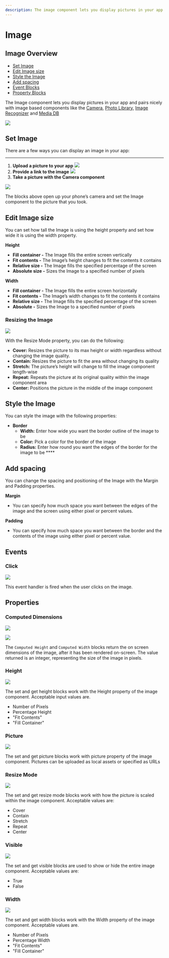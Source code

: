 ```yaml
---
description: The image component lets you display pictures in your app.
---
```


# Image

## Image Overview

* [Set Image](image-1.md#set-image)
* [Edit Image size](image-1.md#edit-image-size)
* [Style the Image](image-1.md#style-the-image)
* [Add spacing](image-1.md#add-spacing)
* [Event Blocks](image-1.md#events)
* [Property Blocks](image-1.md#properties)

The Image component lets you display pictures in your app and pairs nicely with image based components like the [Camera](camera.md), [Photo Library](), [Image Recognizer]() and [Media DB](media-db.md)

![](.gitbook/assets/image-fig-1.png)

## Set Image

There are a few ways you can display an image in your app:  
****

1. **Upload a picture to your app**  ![](https://lh3.googleusercontent.com/q4lZ_0EQDXPqxKesgd0G61kHJBrFWxqGkZWJpBw6Bz3qy39OdFVIN-JtL1f-fiJsBnGYD0Y8QFGlEbMnC9PewzAe0jHO7LhXh60vkt3-x0za-r-VIKyvPJfMfu7EACxpHKyYkX4T) 
2. **Provide a link to the image**  ![](https://lh6.googleusercontent.com/Qgxd14OTm3vZowwQsZ6-2uE2UozbUonGywxOOkr3Pozhia7jNDIw9_o-1CxsfEtynzkusC87RG9sCIcfsvzQ_3YGDvN6nZcG1hOVGbFhdQRN2FHmPQbYEBYgNDfFgL2v3x2kAauW) 
3. **Take a picture with the Camera component**

![](.gitbook/assets/take_photo.png)

The blocks above open up your phone’s camera and set the Image component to the picture that you took. 

## Edit Image size

You can set how tall the Image is using the height property and set how wide it is using the width property.

**Height**

* **Fill container -** The Image fills the entire screen vertically
* **Fit contents -** The Image’s height changes to fit the contents it contains
* **Relative size -** The Image fills the specified percentage of the screen
* **Absolute size -** Sizes the Image to a specified number of pixels

**Width**

* **Fill container -** The Image fills the entire screen horizontally
* **Fit contents -** The Image’s width changes to fit the contents it contains
* **Relative size -** The Image fills the specified percentage of the screen
* **Absolute -** Sizes the Image to a specified number of pixels



### Resizing the Image

![](.gitbook/assets/image-fig-3.png)

With the Resize Mode property, you can do the following:

* **Cover:** Resizes the picture to its max height or width regardless without changing the image quality.
* **Contain:** Resizes the picture to fit the area without changing its quality
* **Stretch:** The picture’s height will change to fill the image component length-wise
* **Repeat:** Repeats the picture at its original quality within the image component area
* **Center:** Positions the picture in the middle of the image component

## Style the Image

You can style the image with the following properties:

* **Border**
  * **Width:** Enter how wide you want the border outline of the image to be 
  * **Color:** Pick a color for the border of the image
  * **Radius:** Enter how round you want the edges of the border for the image to be ****

## Add spacing

You can change the spacing and positioning of the Image with the Margin and Padding properties.

**Margin**

* You can specify how much space you want between the edges of the image and the screen using either pixel or percent values.

**Padding**

* You can specify how much space you want between the border and the contents of the image using either pixel or percent value. 

## Events

### Click

![](.gitbook/assets/image_click.png)

This event handler is fired when the user clicks on the image.

## Properties



### Computed Dimensions

![](.gitbook/assets/computed_height.png)

![](.gitbook/assets/img_computed_width.png)

The `Computed Height` and `Computed Width` blocks return the on screen dimensions of the image, after it has been rendered on-screen. The value returned is an integer, representing the size of the image in pixels.

### Height 

![](.gitbook/assets/image_height.png)

The set and get height blocks work with the Height property of the image component. Acceptable input values are. 

* Number of Pixels
* Percentage Height
* "Fit Contents"
* "Fill Container"

### Picture 

![](.gitbook/assets/picture.png)

The set and get picture blocks work with picture property of the image component. Pictures can be uploaded as local assets or specified as URLs 

### Resize Mode 

![](.gitbook/assets/resize_mode%20%281%29.png)

The set and get resize mode blocks work with how the picture is scaled within the image component. Acceptable values are:

* Cover
* Contain
* Stretch
* Repeat
* Center

### Visible 

![](.gitbook/assets/visible%20%2812%29.png)

The set and get visible blocks are used to show or hide the entire image component. Acceptable values are:

* True
* False

### Width

![](.gitbook/assets/image_width.png)

  
The set and get width blocks work with the Width property of the image component. Acceptable values are.‌

* Number of Pixels
* Percentage Width
* "Fit Contents"
* "Fill Container"



